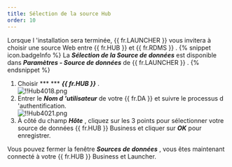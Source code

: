 ```yaml
---
title: Sélection de la source Hub
order: 10
---
```

Lorsque l 'installation sera terminée, {{ fr.LAUNCHER }} vous invitera à choisir une source Web entre {{ fr.HUB }} et {{ fr.RDMS }} . 
{% snippet icon.badgeInfo %} 
La ***Sélection de la Source de données*** est disponible dans ***Paramètres - Source de données*** de {{ fr.LAUNCHER }} . 
{% endsnippet %}
 
1. Choisir ***  *** ***{{ fr.HUB }}*** .  
![!!Hub4018.png](/img/fr/hub/Hub4018.png) 
1. Entrer le ***Nom d 'utilisateur*** de votre {{ fr.DA }} et suivre le processus d 'authentification.  
![!!Hub4021.png](/img/fr/hub/Hub4021.png) 
1. À côté du champ ***Hôte*** , cliquez sur les 3 points pour sélectionner votre source de données {{ fr.HUB }} Business et cliquer sur ***OK*** pour enregistrer.  

Vous pouvez fermer la fenêtre ***Sources de données*** , vous êtes maintenant connecté à votre {{ fr.HUB }} Business et Launcher. 

